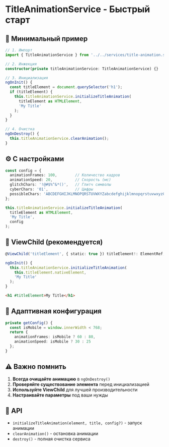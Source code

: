# TitleAnimationService - Быстрый старт

## 🚀 Минимальный пример

```typescript
// 1. Импорт
import { TitleAnimationService } from '../../services/title-animation.service';

// 2. Инжекция
constructor(private titleAnimationService: TitleAnimationService) {}

// 3. Инициализация
ngOnInit() {
  const titleElement = document.querySelector('h1');
  if (titleElement) {
    this.titleAnimationService.initializeTitleAnimation(
      titleElement as HTMLElement, 
      'My Title'
    );
  }
}

// 4. Очистка
ngOnDestroy() {
  this.titleAnimationService.clearAnimation();
}
```

## ⚙️ С настройками

```typescript
const config = {
  animationFrames: 100,        // Количество кадров
  animationSpeed: 20,          // Скорость (мс)
  glitchChars: '!@#$%^&*()',   // Глитч символы
  cyberChars: '01',            // Цифры
  possibleChars: 'ABCDEFGHIJKLMNOPQRSTUVWXYZabcdefghijklmnopqrstuvwxyz0123456789!@#$%^&*()'
};

this.titleAnimationService.initializeTitleAnimation(
  titleElement as HTMLElement, 
  'My Title',
  config
);
```

## 🎯 ViewChild (рекомендуется)

```typescript
@ViewChild('titleElement', { static: true }) titleElement!: ElementRef;

ngOnInit() {
  this.titleAnimationService.initializeTitleAnimation(
    this.titleElement.nativeElement,
    'My Title'
  );
}
```

```html
<h1 #titleElement>My Title</h1>
```

## 📱 Адаптивная конфигурация

```typescript
private getConfig() {
  const isMobile = window.innerWidth < 768;
  return {
    animationFrames: isMobile ? 60 : 80,
    animationSpeed: isMobile ? 30 : 25
  };
}
```

## ⚠️ Важно помнить

1. **Всегда очищайте анимацию** в `ngOnDestroy()`
2. **Проверяйте существование элемента** перед инициализацией
3. **Используйте ViewChild** для лучшей производительности
4. **Настраивайте параметры** под ваши нужды

## 🔧 API

- `initializeTitleAnimation(element, title, config?)` - запуск анимации
- `clearAnimation()` - остановка анимации
- `destroy()` - полная очистка сервиса
